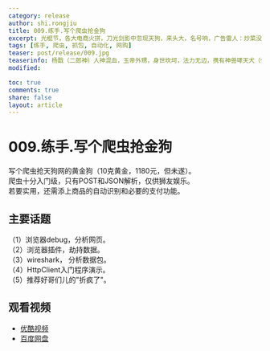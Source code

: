 ```yaml
---
category: release
author: shi.rongjiu
title: 009.练手.写个爬虫抢金狗
excerpt: 光棍节，各大电商火拼，刀光剑影中忽现天狗，来头大，名号响，广告雷人：炒菜没有油了。
tags: [练手, 爬虫, 抓包, 自动化, 网购]
teaser: post/release/009.jpg
teaserinfo: 杨戬（二郎神）人神混血，玉帝外甥，身世坎坷，法力无边，携有神兽哮天犬（俊哥版挺帅）。
modified: 

toc: true
comments: true
share: false
layout: article
---
```


# 009.练手.写个爬虫抢金狗

写个爬虫抢天狗网的黄金狗（10克黄金，1180元，但未遂）。  
爬虫十分入门级，只有POST和JSON解析，仅供狮友娱乐。  
若要实用，还需添上商品的自动识别和必要的支付功能。

## 主要话题

（1）浏览器debug，分析网页。  
（2）浏览器插件，劫持数据。   
（3）wireshark， 分析数据包。  
（4）HttpClient入门程序演示。  
（5）推荐好哥们儿的"折疯了"。  

## 观看视频

  * [优酷视频](http://v.youku.com/v_show/id_XODI0ODA4NDIw.html)  
  * [百度网盘](http://pan.baidu.com/share/link?shareid=4181410589&uk=1380913564&fid=584962577855428)
